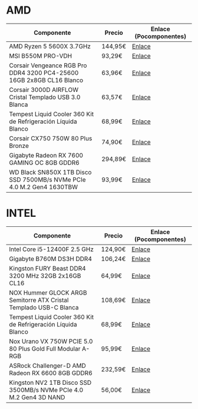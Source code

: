 # AMD

| Componente    | Precio    | Enlace (Pocomponentes) |
|---|---|---|
| AMD Ryzen 5 5600X 3.7GHz    | 144,95€    | [Enlace](https://www.pccomponentes.com/amd-ryzen-5-5600x-37ghz?offer=7a67e3c7-8124-4ecc-9371-55c720b39de8) |
| MSI B550M PRO-VDH    | 93,29€    | [Enlace](https://www.pccomponentes.com/msi-b550m-pro-vdh?offer=260db0dd-0dd1-48e9-8ced-760e18aa635f) |
| Corsair Vengeance RGB Pro DDR4 3200 PC4-25600 16GB 2x8GB CL16 Blanco | 63,96€    | [Enlace](https://www.pccomponentes.com/corsair-vengeance-rgb-pro-ddr4-3200-pc4-25600-16gb-2x8gb-cl16-blanco?offer=45c3c1e7-8402-434e-b2cb-294ea274ec08) |
| Corsair 3000D AIRFLOW Cristal Templado USB 3.0 Blanca | 63,57€    | [Enlace](https://www.pccomponentes.com/corsair-3000d-airflow-cristal-templado-usb-30-blanca?offer=ae9d2aca-9ef3-4cf2-b593-1c44e484212a) |
| Tempest Liquid Cooler 360 Kit de Refrigeración Líquida Blanco | 68,99€    | [Enlace](https://www.pccomponentes.com/tempest-liquid-cooler-360-kit-de-refrigeracion-liquida-blanco?offer=42695651-9e6d-4d69-a4e4-e349c6391e8d) |
| Corsair CX750 750W 80 Plus Bronze    | 74,90€    | [Enlace](https://www.pccomponentes.com/corsair-cx750-750-w-80-plus-bronze?offer=82f8949f-854a-48b7-b5bb-3a86c7b34ec3) |
| Gigabyte Radeon RX 7600 GAMING OC 8GB GDDR6 | 294,89€    | [Enlace](https://www.pccomponentes.com/tarjeta-grafica-gigabyte-radeon-rx-7600-gaming-oc-8gb-gddr6?offer=3e924383-0dee-4696-8d52-23df0e70d1a2) |
| WD Black SN850X 1TB Disco SSD 7500MB/s NVMe PCIe 4.0 M.2 Gen4 1630TBW | 93,99€    | [Enlace](https://www.pccomponentes.com/disco-duro-wd-black-sn850x-1tb-disco-ssd-7300mb-s-nvme-pcie-40-m2-gen4-16gt-s?offer=a6e7d897-4395-4f95-a939-536e4b0f516c) |

# INTEL

| Componente    | Precio    | Enlace (Pocomponentes) |
|---|---|---|
| Intel Core i5-12400F 2.5 GHz   | 124,90€    | [Enlace](https://www.pccomponentes.com/intel-core-i5-12400f-25-ghz?offer=f418b932-133e-4b42-adf1-e8b6a5e15907) |
| Gigabyte B760M DS3H DDR4    | 106,24€    | [Enlace](https://www.pccomponentes.com/placa-base-gigabyte-b760m-d3hp-ddr4?offer=1ccb2eb7-efe7-45ad-8faa-0fcd62bc3305) |
| Kingston FURY Beast DDR4 3200 MHz 32GB 2x16GB CL16    | 64,99€    | [Enlace](https://www.pccomponentes.com/kingston-fury-beast-ddr4-3200-mhz-32gb-2x16gb-cl16?offer=eb4e212e-11d9-42b4-ae2a-3db8859edcb2) |
| NOX Hummer GLOCK ARGB Semitorre ATX Cristal Templado USB-C Blanca    | 108,69€    | [Enlace](https://www.pccomponentes.com/torre-pc-nox-hummer-glock-argb-semitorre-atx-cristal-templado-usb-c-blanca?offer=5e681a0b-6415-455f-b723-6b9b616f8198) |
| Tempest Liquid Cooler 360 Kit de Refrigeración Líquida Blanco    | 68,99€    | [Enlace](https://www.pccomponentes.com/tempest-liquid-cooler-360-kit-de-refrigeracion-liquida-blanco?offer=42695651-9e6d-4d69-a4e4-e349c6391e8d) |
| Nox Urano VX 750W PCIE 5.0 80 Plus Gold Full Modular A-RGB    | 95,99€    | [Enlace](https://www.pccomponentes.com/nfortec-sagitta-x-750w-pcie-50-80-plus-gold-full-modular-a-rgb?offer=c6b44993-f10a-4002-a004-9d2d18e0165d) |
| ASRock Challenger-D AMD Radeon RX 6600 8GB GDDR6    | 232,59€    | [Enlace](https://www.pccomponentes.com/asrock-challenger-d-amd-radeon-rx-6600-8-gb-gddr6?offer=db627b76-6dca-417a-bb18-52827f4d697e) |
| Kingston NV2 1TB Disco SSD 3500MB/s NVMe PCIe 4.0 M.2 Gen4 3D NAND    | 56,00€    | [Enlace](https://www.pccomponentes.com/disco-duro-kingston-nv3-1tb-disco-ssd-6000mb-s-nvme-pcie-40-m2-gen4-2280-3d-nand?offer=e93db431-e337-4e8f-ae06-5b4922af5cf5) |

